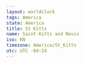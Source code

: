 ```yaml
---
layout: worldclock
tags: America
state: America
title: St Kitts
name: Saint Kitts and Nevis
iso: KN
timezone: America/St_Kitts
utc: UTC -04:24
---
```


